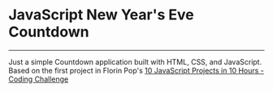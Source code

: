 # JavaScript New Year's Eve Countdown
***
Just a simple Countdown application built with HTML, CSS, and JavaScript. Based on the first project in Florin Pop's [10 JavaScript Projects in 10 Hours - Coding Challenge](https://youtu.be/dtKciwk_si4)
